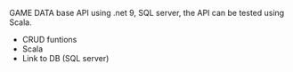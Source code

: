 GAME DATA base API using .net 9,  SQL server, the API can be tested using Scala.
- CRUD funtions
- Scala
- Link to DB (SQL server)
